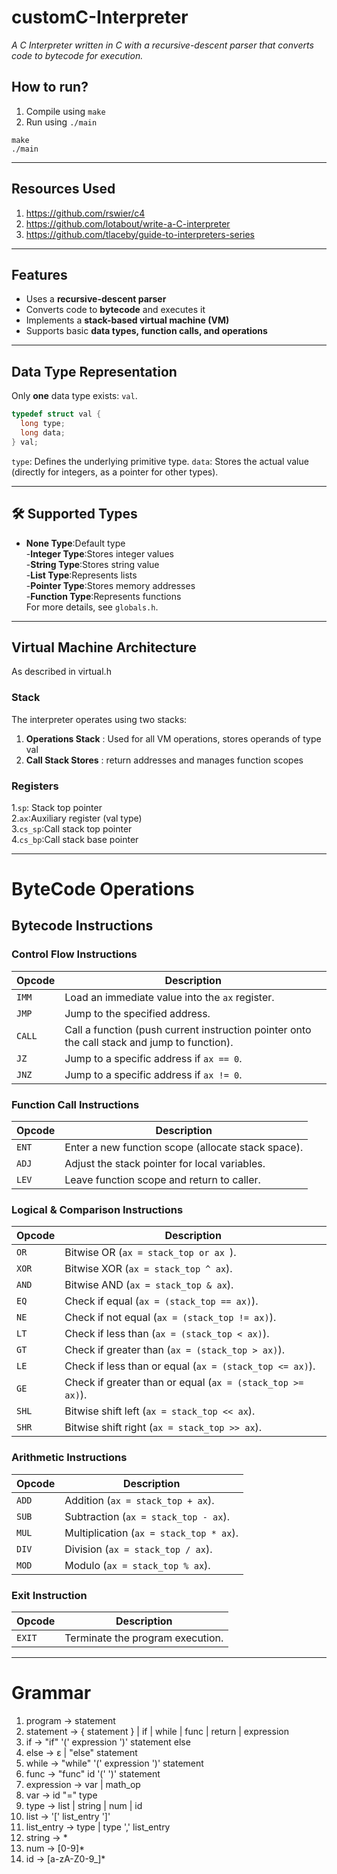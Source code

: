 # customC-Interpreter 
*A C Interpreter written in C with a recursive-descent parser that converts code to bytecode for execution.*

## How to run?
1. Compile using `make`
2. Run using `./main`
```
make
./main
```

---

## Resources Used

1. https://github.com/rswier/c4
2. https://github.com/lotabout/write-a-C-interpreter
3. https://github.com/tlaceby/guide-to-interpreters-series


---
## Features  
- Uses a **recursive-descent parser**  
- Converts code to **bytecode** and executes it  
- Implements a **stack-based virtual machine (VM)**  
- Supports basic **data types, function calls, and operations**  

---

## Data Type Representation  

Only **one** data type exists: `val`.  

```c
typedef struct val {
  long type;
  long data;
} val;
 ```
`type`: Defines the underlying primitive type.
`data`: Stores the actual value (directly for integers, as a pointer for other types).

---

## 🛠️ Supported Types
-	**None Type**:Default type  
-**Integer Type**:Stores integer values  
-**String Type**:Stores string value  
-**List Type**:Represents lists  
-**Pointer Type**:Stores memory addresses  
-**Function Type**:Represents functions  
For more details, see `globals.h`.

---


## Virtual Machine Architecture  
As described in virtual.h  
### Stack  
The interpreter operates using two stacks:  

1. **Operations Stack**	:  Used for all VM operations, stores operands of type val  
2. **Call Stack	Stores** : return addresses and manages function scopes  

### Registers
1.`sp`: Stack top pointer  
2.`ax`:Auxiliary register (val type)  
3.`cs_sp`:Call stack top pointer  
4.`cs_bp`:Call stack base pointer  

---

# ByteCode Operations

## Bytecode Instructions

### **Control Flow Instructions**
| Opcode  | Description |
|---------|------------|
| `IMM`   | Load an immediate value into the `ax` register. |
| `JMP`   | Jump to the specified address. |
| `CALL`  | Call a function (push current instruction pointer onto the call stack and jump to function). |
| `JZ`    | Jump to a specific address if `ax == 0`. |
| `JNZ`   | Jump to a specific address if `ax != 0`. |

### **Function Call Instructions**
| Opcode  | Description |
|---------|------------|
| `ENT`   | Enter a new function scope (allocate stack space). |
| `ADJ`   | Adjust the stack pointer for local variables. |
| `LEV`   | Leave function scope and return to caller. |


### **Logical & Comparison Instructions**
| Opcode  | Description |
|---------|------------|
| `OR`    | Bitwise OR (`ax = stack_top or ax `). |
| `XOR`   | Bitwise XOR (`ax = stack_top ^ ax`). |
| `AND`   | Bitwise AND (`ax = stack_top & ax`). |
| `EQ`    | Check if equal (`ax = (stack_top == ax)`). |
| `NE`    | Check if not equal (`ax = (stack_top != ax)`). |
| `LT`    | Check if less than (`ax = (stack_top < ax)`). |
| `GT`    | Check if greater than (`ax = (stack_top > ax)`). |
| `LE`    | Check if less than or equal (`ax = (stack_top <= ax)`). |
| `GE`    | Check if greater than or equal (`ax = (stack_top >= ax)`). |
| `SHL`   | Bitwise shift left (`ax = stack_top << ax`). |
| `SHR`   | Bitwise shift right (`ax = stack_top >> ax`). |

### **Arithmetic Instructions**
| Opcode  | Description |
|---------|------------|
| `ADD`   | Addition (`ax = stack_top + ax`). |
| `SUB`   | Subtraction (`ax = stack_top - ax`). |
| `MUL`   | Multiplication (`ax = stack_top * ax`). |
| `DIV`   | Division (`ax = stack_top / ax`). |
| `MOD`   | Modulo (`ax = stack_top % ax`). |


### **Exit Instruction**
| Opcode  | Description |
|---------|------------|
| `EXIT`  | Terminate the program execution. |

---
# Grammar
1. program → statement  
2. statement → { statement } | if | while | func | return | expression  
3. if → "if" '(' expression ')' statement else 
4. else → ε | "else" statement  
5. while → "while" '(' expression ')' statement  
6. func → "func" id '(' ')' statement  
7. expression → var | math_op  
8. var → id "=" type  
9. type → list | string | num | id  
10. list → '[' list_entry ']'  
11. list_entry → type | type ',' list_entry  
12. string → *    
13. num → [0-9]*  
14. id → [a-zA-Z0-9_]*


